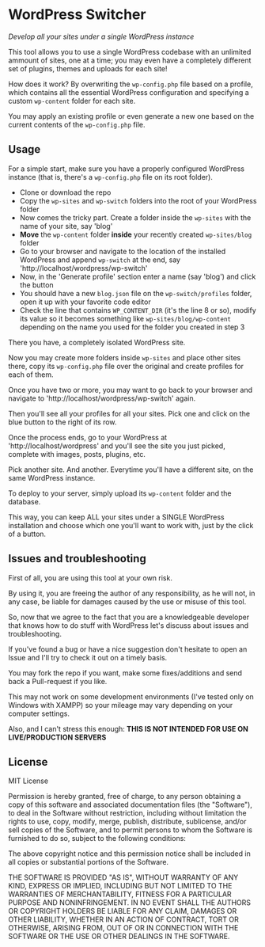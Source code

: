 WordPress Switcher
==================

_Develop all your sites under a single WordPress instance_

This tool allows you to use a single WordPress codebase with an unlimited ammount of sites, one at a time; you may even have a completely different set of plugins, themes and uploads for each site!

How does it work? By overwriting the `wp-config.php` file based on a profile, which contains all the essential WordPress configuration and specifying a custom `wp-content` folder for each site.

You may apply an existing profile or even generate a new one based on the current contents of the `wp-config.php` file.

## Usage ##

For a simple start, make sure you have a properly configured WordPress instance (that is, there's a `wp-config.php` file on its root folder).

- Clone or download the repo
- Copy the `wp-sites` and `wp-switch` folders into the root of your WordPress folder
- Now comes the tricky part. Create a folder inside the `wp-sites` with the name of your site, say 'blog'
- **Move** the `wp-content` folder **inside** your recently created `wp-sites/blog` folder
- Go to your browser and navigate to the location of the installed WordPress and append `wp-switch` at the end, say 'http://localhost/wordpress/wp-switch'
- Now, in the 'Generate profile' section enter a name (say 'blog') and click the button
- You should have a new `blog.json` file on the `wp-switch/profiles` folder, open it up with your favorite code editor
- Check the line that contains `WP_CONTENT_DIR` (it's the line 8 or so), modify its value so it becomes something like `wp-sites/blog/wp-content` depending on the name you used for the folder you created in step 3

There you have, a completely isolated WordPress site.

Now you may create more folders inside `wp-sites` and place other sites there, copy its `wp-config.php` file over the original and create profiles for each of them.

Once you have two or more, you may want to go back to your browser and navigate to 'http://localhost/wordpress/wp-switch' again.

Then you'll see all your profiles for all your sites. Pick one and click on the blue button to the right of its row.

Once the process ends, go to your WordPress at 'http://localhost/wordpress' and you'll see the site you just picked, complete with images, posts, plugins, etc.

Pick another site. And another. Everytime you'll have a different site, on the same WordPress instance.

To deploy to your server, simply upload its `wp-content` folder and the database.

This way, you can keep ALL your sites under a SINGLE WordPress installation and choose which one you'll want to work with, just by the click of a button.

## Issues and troubleshooting ##

First of all, you are using this tool at your own risk.

By using it, you are freeing the author of any responsibility, as he will not, in any case, be liable for damages caused by the use or misuse of this tool.

So, now that we agree to the fact that you are a knowledgeable developer that knows how to do stuff with WordPress let's discuss about issues and troubleshooting.

If you've found a bug or have a nice suggestion don't hesitate to open an Issue and I'll try to check it out on a timely basis.

You may fork the repo if you want, make some fixes/additions and send back a Pull-request if you like.

This may not work on some development environments (I've tested only on Windows with XAMPP) so your mileage may vary depending on your computer settings.

Also, and I can't stress this enough: **THIS IS NOT INTENDED FOR USE ON LIVE/PRODUCTION SERVERS**

## License ##

MIT License

Permission is hereby granted, free of charge, to any person obtaining a copy of this software and associated documentation files (the "Software"), to deal in the Software without restriction, including without limitation the rights to use, copy, modify, merge, publish, distribute, sublicense, and/or sell copies of the Software, and to permit persons to whom the Software is furnished to do so, subject to the following conditions:

The above copyright notice and this permission notice shall be included in all copies or substantial portions of the Software.

THE SOFTWARE IS PROVIDED "AS IS", WITHOUT WARRANTY OF ANY KIND, EXPRESS OR IMPLIED, INCLUDING BUT NOT LIMITED TO THE WARRANTIES OF MERCHANTABILITY, FITNESS FOR A PARTICULAR PURPOSE AND NONINFRINGEMENT. IN NO EVENT SHALL THE AUTHORS OR COPYRIGHT HOLDERS BE LIABLE FOR ANY CLAIM, DAMAGES OR OTHER LIABILITY, WHETHER IN AN ACTION OF CONTRACT, TORT OR OTHERWISE, ARISING FROM, OUT OF OR IN CONNECTION WITH THE SOFTWARE OR THE USE OR OTHER DEALINGS IN THE SOFTWARE.